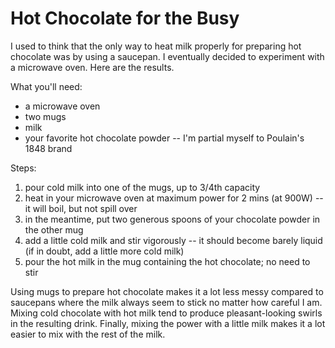 Hot Chocolate for the Busy
==========================

I used to think that the only way to heat milk properly for preparing hot chocolate was by using a saucepan. I eventually decided to experiment with a microwave oven. Here are the results.

What you'll need:

* a microwave oven
* two mugs
* milk
* your favorite hot chocolate powder -- I'm partial myself to Poulain's 1848 brand

Steps:

1. pour cold milk into one of the mugs, up to 3/4th capacity
1. heat in your microwave oven at maximum power for 2 mins (at 900W) -- it will boil, but not spill over
1. in the meantime, put two generous spoons of your chocolate powder in the other mug
1. add a little cold milk and stir vigorously -- it should become barely liquid (if in doubt, add a little more cold milk)
1. pour the hot milk in the mug containing the hot chocolate; no need to stir

Using mugs to prepare hot chocolate makes it a lot less messy compared to saucepans where the milk always seem to stick no matter how careful I am.
Mixing cold chocolate with hot milk tend to produce pleasant-looking swirls in the resulting drink.
Finally, mixing the power with a little milk makes it a lot easier to mix with the rest of the milk.